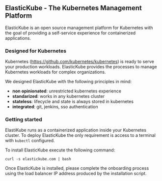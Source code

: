 ## ElasticKube - The Kubernetes Management Platform

ElasticKube is an open source management platform for Kubernetes with the goal of providing a self-service experience for containerized applications.


### Designed for Kubernetes

Kubernetes (https://github.com/kubernetes/kubernetes) is ready to serve your production workloads. ElasticKube provides the processes to manage Kubernetes workloads for complex organizations.

We designed ElasticKube with the following principles in mind:

* **non opinionated**: unrestricted kubernetes experience
* **standarized**: works in any kubernetes cluster
* **stateless**: lifecycle and state is always stored in kubernetes
* **integrated**: git, jenkins, sso authentication

### Getting started

ElastiKube runs as a containerized application inside your Kubernetes cluster. To deploy ElasticKube the only requirement is access to a terminal with `kubectl` configured.

To install ElasticKube execute the following command:

  `curl -s elastickube.com | bash`

Once ElasticKube is installed, please complete the onboarding process using the load balancer IP address produced by the installation script.
